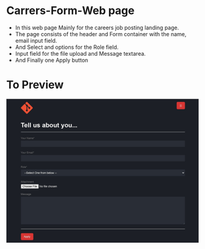 # Carrers-Form-Web page

- In this web page Mainly for the careers job posting landing page.
- The page consists of the header and Form container with the name, email input field.
- And Select and options for the Role field.
- Input field for the file upload and Message textarea.
- And Finally one Apply button

# To Preview
![](readme.jpg)
